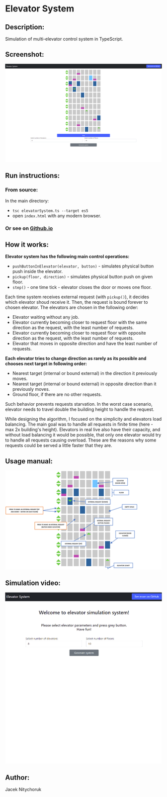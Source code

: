# Elevator System

## Description:

Simulation of multi-elevator control system in TypeScript.

## Screenshot: 

![](img/screenshot.png)

## Run instructions:

### From source:
In the main directory:

- `tsc elevatorSystem.ts --target es5`
- open `index.html` with any modern browser.

### Or see on [Github.io](https://def-au1t.github.io/elevator-logic/)

## How it works:

**Elevator system has the following main control operations:**

- `pushButtonInElevator(elevator, button)` - simulates physical button push inside the elevator. 
- `pickup(floor, direction)` - simulates physical button push on given floor. 
- `step()` - one time tick - elevator closes the door or moves one floor.

Each time system receives external request (with `pickup()`), it decides which elevator shoud receive it. Then, the request is bound forever to chosen elevator. The elevators are chosen in the following order:

- Elevator waiting without any job.
- Elevator currently becoming closer to request floor with the same direction as the request, with the least number of requests.
- Elevator currently becoming closer to request floor with opposite direction as the request, with the least number of requests.
- Elevator that moves in opposite direction and have the least number of requests.

**Each elevator tries to change direction as rarely as its possible and chooses next target in following order:**

- Nearest target (internal or bound external) in the direction it previously moves.
- Nearest target (internal or bound external) in opposite direction than it previously moves.
- Ground floor, if there are no other requests.

Such behavior prevents requests starvation. In the worst case scenario, elevator needs to travel double the building height to handle the request. 

While designing the algorithm, I focused on the simplicity and elevators load balancing. The main goal was to handle all requests in finite time (here - max 2x building's height). Elevators in real live also have their capacity, and without load balancing it would be possible, that only one elevator would try to handle all requests causing overload. These are the reasons why some requests could be served a little faster that they are.


## Usage manual:

![Usage manual](img/helper.png)



## Simulation video:

![Usage manual](img/elevators.gif)


## Author:

Jacek Nitychoruk